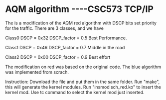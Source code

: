 AQM algorithm ----CSC573 TCP/IP
===
The is a modification of the AQM red algorithm with DSCP bits set priority for the traffic.
There are 3 classes, and we have

Class0    DSCP = 0x32     DSCP_factor = 0.5        Best Performance.

Class1    DSCP = 0x46     DSCP_factor = 0.7        Middle in the road

Class2    DSCP = 0x00     DSCP_factor = 0.9        Best effort 

The modification on red was based on the original code. 
The blue algorithm was implemented from scrach. 

Instruction:
Download the file and put them in the same folder.
Run "make", this will generate the kernel modules.
Run "insmod  sch_red.ko" to insert the kernel mod.
Use tc command to select the kernel mod just inserted.
